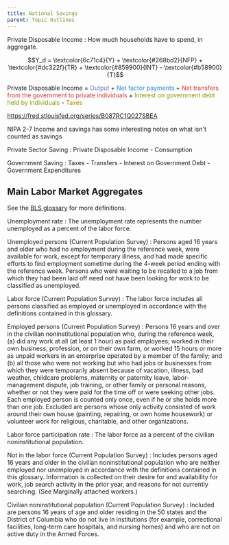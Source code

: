 ```yaml
---
title: National Savings
parent: Topic Outlines
---
```


Private Disposable Income
: How much households have to spend, in aggregate.

$$Y_d = \textcolor{6c71c4}{Y} + \textcolor{#268bd2}{NFP} + \textcolor{#dc322f}{TR} + \textcolor{#859900}{INT} - \textcolor{#b58900}{T}$$

<span style="color:">Private Disposable Income</span> = 
<span style="color:#6c71c4">Output</span> + 
<span style="color:#268bd2">Net factor payments</span> + 
<span style="color:#dc322f">Net transfers from the government to private individuals</span> + 
<span style="color:#859900">Interest on government debt held by individuals </span> - 
<span style="color:#b58900">Taxes</span>


https://fred.stlouisfed.org/series/B087RC1Q027SBEA

NIPA 2-7 Income and savings has some interesting notes on what isn't counted as savings

Private Sector Saving
: Private Disposable Income - Consumption

Government Saving
: Taxes - Transfers - Interest on Government Debt - Government Expenditures


## Main Labor Market Aggregates

See the [BLS glossary](https://www.bls.gov/bls/glossary.htm) for more definitions.

Unemployment rate
: The unemployment rate represents the number unemployed as a percent of the labor force.

Unemployed persons (Current Population Survey)
: Persons aged 16 years and older who had no employment during the reference week, were available for work, except for temporary illness, and had made specific efforts to find employment sometime during the 4-week period ending with the reference week. Persons who were waiting to be recalled to a job from which they had been laid off need not have been looking for work to be classified as unemployed.

Labor force (Current Population Survey)
: The labor force includes all persons classified as employed or unemployed in accordance with the definitions contained in this glossary.

Employed persons (Current Population Survey)
: Persons 16 years and over in the civilian noninstitutional population who, during the reference week, (a) did any work at all (at least 1 hour) as paid employees; worked in their own business, profession, or on their own farm, or worked 15 hours or more as unpaid workers in an enterprise operated by a member of the family; and (b) all those who were not working but who had jobs or businesses from which they were temporarily absent because of vacation, illness, bad weather, childcare problems, maternity or paternity leave, labor-management dispute, job training, or other family or personal reasons, whether or not they were paid for the time off or were seeking other jobs. Each employed person is counted only once, even if he or she holds more than one job. Excluded are persons whose only activity consisted of work around their own house (painting, repairing, or own home housework) or volunteer work for religious, charitable, and other organizations.

Labor force participation rate
: The labor force as a percent of the civilian noninstitutional population.

Not in the labor force (Current Population Survey)
: Includes persons aged 16 years and older in the civilian noninstitutional population who are neither employed nor unemployed in accordance with the definitions contained in this glossary. Information is collected on their desire for and availability for work, job search activity in the prior year, and reasons for not currently searching. (See Marginally attached workers.)

Civilian noninstitutional population (Current Population Survey)
: Included are persons 16 years of age and older residing in the 50 states and the District of Columbia who do not live in institutions (for example, correctional facilities, long-term care hospitals, and nursing homes) and who are not on active duty in the Armed Forces.